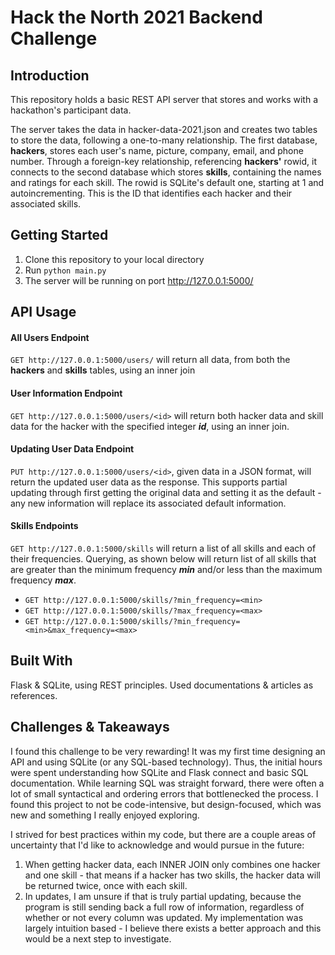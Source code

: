 # Hack the North 2021 Backend Challenge

## Introduction
This repository holds a basic REST API server that stores and works with a hackathon's participant data. 

The server takes the data in hacker-data-2021.json and creates two tables to store the data, following a one-to-many relationship. The first database, **hackers**, stores each user's name, picture, company, email, and phone number. Through a foreign-key relationship, referencing **hackers'** rowid, it connects to the second database which stores **skills**, containing the names and ratings for each skill. The rowid is SQLite's default one, starting at 1 and autoincrementing. This is the ID that identifies each hacker and their associated skills.

## Getting Started
1. Clone this repository to your local directory
2. Run `python main.py` 
3. The server will be running on port http://127.0.0.1:5000/

## API Usage 

#### All Users Endpoint
`GET http://127.0.0.1:5000/users/` will return all data, from both the **hackers** and **skills** tables, using an inner join

#### User Information Endpoint
`GET http://127.0.0.1:5000/users/<id>` will return both hacker data and skill data for the hacker with the specified integer ***id***, using an inner join. 

#### Updating User Data Endpoint
`PUT http://127.0.0.1:5000/users/<id>`, given data in a JSON format, will return the updated user data as the response. This supports partial updating through first getting the original data and setting it as the default - any new information will replace its associated default information. 

#### Skills Endpoints
`GET http://127.0.0.1:5000/skills` will return a list of all skills and each of their frequencies.
Querying, as shown below will return list of all skills that are greater than the minimum frequency ***min*** and/or less than the maximum frequency ***max***. 

- `GET http://127.0.0.1:5000/skills/?min_frequency=<min>` 
- `GET http://127.0.0.1:5000/skills/?max_frequency=<max>` 
- `GET http://127.0.0.1:5000/skills/?min_frequency=<min>&max_frequency=<max>` 

## Built With
Flask & SQLite, using REST principles. Used documentations & articles as references. 

## Challenges & Takeaways 

I found this challenge to be very rewarding! It was my first time designing an API and using SQLite (or any SQL-based technology). Thus, the initial hours were spent understanding how SQLite and Flask connect and basic SQL documentation. While learning SQL was straight forward, there were often a lot of small syntactical and ordering errors that bottlenecked the process. I found this project to not be code-intensive, but design-focused, which was new and something I really enjoyed exploring.

I strived for best practices within my code, but there are a couple areas of uncertainty that I'd like to acknowledge and would pursue in the future:

1. When getting hacker data, each INNER JOIN only combines one hacker and one skill - that means if a hacker has two skills, the hacker data will be returned twice, once with each skill.
2. In updates, I am unsure if that is truly partial updating, because the program is still sending back a full row of information, regardless of whether or not every column was updated. My implementation was largely intuition based - I believe there exists a better approach and this would be a next step to investigate.
